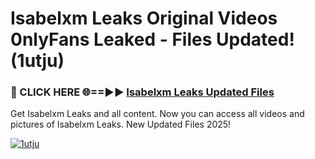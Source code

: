 # Isabelxm Leaks Original Videos 0nlyFans Leaked - Files Updated! (1utju)

<h3>🔴 CLICK HERE 🌐==►► <a href="https://tinyurl.com/2jnfzry5" rel="nofollow">Isabelxm Leaks Updated Files</a></h3>

Get Isabelxm Leaks and all content. Now you can access all videos and pictures of Isabelxm Leaks. New Updated Files 2025!

[![1utju](https://i.imgur.com/GyGTBgg.gif)](https://tinyurl.com/2jnfzry5)
